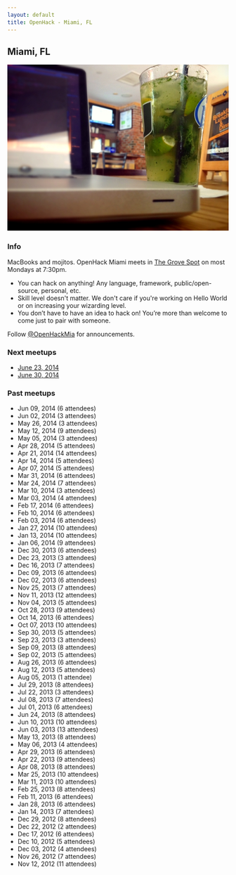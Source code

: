 ```yaml
---
layout: default
title: OpenHack - Miami, FL
---
```


## Miami, FL

![OpenHack Miami!](/miami/macbook_mojito.jpg)

### Info

MacBooks and mojitos. OpenHack Miami meets in [The Grove Spot](http://grovespot.com/) on most Mondays at 7:30pm.

* You can hack on anything! Any language, framework, public/open-source, personal, etc.
* Skill level doesn't matter. We don't care if you're working on Hello World or on increasing your wizarding level.
* You don’t have to have an idea to hack on! You’re more than welcome to come just to pair with someone.

Follow [@OpenHackMia](http://twitter.com/openhackmia) for announcements.

### Next meetups

* [June 23, 2014](http://www.meetup.com/miamirb/events/184240442/)
* [June 30, 2014](http://www.meetup.com/miamirb/events/187976042/)

### Past meetups

* Jun 09, 2014 (6 attendees)
* Jun 02, 2014 (3 attendees)
* May 26, 2014 (3 attendees)
* May 12, 2014 (9 attendees)
* May 05, 2014 (3 attendees)
* Apr 28, 2014 (5 attendees)
* Apr 21, 2014 (14 attendees)
* Apr 14, 2014 (5 attendees)
* Apr 07, 2014 (5 attendees)
* Mar 31, 2014 (6 attendees)
* Mar 24, 2014 (7 attendees)
* Mar 10, 2014 (3 attendees)
* Mar 03, 2014 (4 attendees)
* Feb 17, 2014 (6 attendees)
* Feb 10, 2014 (6 attendees)
* Feb 03, 2014 (6 attendees)
* Jan 27, 2014 (10 attendees)
* Jan 13, 2014 (10 attendees)
* Jan 06, 2014 (9 attendees)
* Dec 30, 2013 (6 attendees)
* Dec 23, 2013 (3 attendees)
* Dec 16, 2013 (7 attendees)
* Dec 09, 2013 (6 attendees)
* Dec 02, 2013 (6 attendees)
* Nov 25, 2013 (7 attendees)
* Nov 11, 2013 (12 attendees)
* Nov 04, 2013 (5 attendees)
* Oct 28, 2013 (9 attendees)
* Oct 14, 2013 (6 attendees)
* Oct 07, 2013 (10 attendees)
* Sep 30, 2013 (5 attendees)
* Sep 23, 2013 (3 attendees)
* Sep 09, 2013 (8 attendees)
* Sep 02, 2013 (5 attendees)
* Aug 26, 2013 (6 attendees)
* Aug 12, 2013 (5 attendees)
* Aug 05, 2013 (1 attendee)
* Jul 29, 2013 (8 attendees)
* Jul 22, 2013 (3 attendees)
* Jul 08, 2013 (7 attendees)
* Jul 01, 2013 (6 attendees)
* Jun 24, 2013 (8 attendees)
* Jun 10, 2013 (10 attendees)
* Jun 03, 2013 (13 attendees)
* May 13, 2013 (8 attendees)
* May 06, 2013 (4 attendees)
* Apr 29, 2013 (6 attendees)
* Apr 22, 2013 (9 attendees)
* Apr 08, 2013 (8 attendees)
* Mar 25, 2013 (10 attendees)
* Mar 11, 2013 (10 attendees)
* Feb 25, 2013 (8 attendees)
* Feb 11, 2013 (6 attendees)
* Jan 28, 2013 (6 attendees)
* Jan 14, 2013 (7 attendees)
* Dec 29, 2012 (8 attendees)
* Dec 22, 2012 (2 attendees)
* Dec 17, 2012 (6 attendees)
* Dec 10, 2012 (5 attendees)
* Dec 03, 2012 (4 attendees)
* Nov 26, 2012 (7 attendees)
* Nov 12, 2012 (11 attendees)
